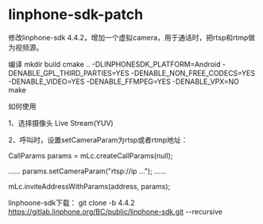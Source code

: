 # linphone-sdk-patch
修改linphone-sdk 4.4.2，增加一个虚拟camera，用于通话时，把rtsp和rtmp做为视频源。

编译
mkdir build
cmake .. -DLINPHONESDK_PLATFORM=Android -DENABLE_GPL_THIRD_PARTIES=YES -DENABLE_NON_FREE_CODECS=YES -DENABLE_VIDEO=YES -DENABLE_FFMPEG=YES -DENABLE_VPX=NO
make


如何使用

1、选择摄像头 Live Stream(YUV)

2、呼叫时，设置setCameraParam为rtsp或者rtmp地址：

CallParams params = mLc.createCallParams(null);

......
params.setCameraParam("rtsp://ip ..."); 
......

mLc.inviteAddressWithParams(address, params);


linphoone-sdk下载：
git clone -b 4.4.2 https://gitlab.linphone.org/BC/public/linphone-sdk.git --recursive
